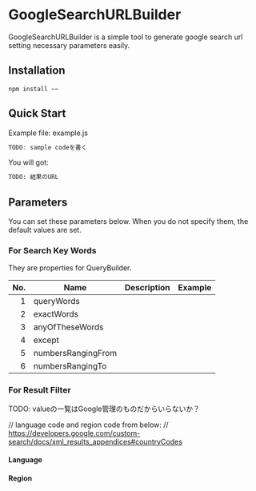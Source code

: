 # GoogleSearchURLBuilder

GoogleSearchURLBuilder is a simple tool to generate google search url setting necessary parameters easily.

## Installation
```
npm install ~~
```

## Quick Start

Example file: example.js

```javascript
TODO: sample codeを書く
```

You will got:

```bash
TODO: 結果のURL
```

## Parameters

You can set these parameters below.
When you do not specify them, the default values are set.

### For Search Key Words

They are properties for QueryBuilder.

|No.|Name|Description|Example|
|---:|----|----------|-------|
|1|queryWords||
|2|exactWords||
|3|anyOfTheseWords||
|4|except||
|5|numbersRangingFrom||
|6|numbersRangingTo||

### For Result Filter

TODO: valueの一覧はGoogle管理のものだからいらないか？

// language code and region code from below:
// https://developers.google.com/custom-search/docs/xml_results_appendices#countryCodes

#### Language

#### Region

